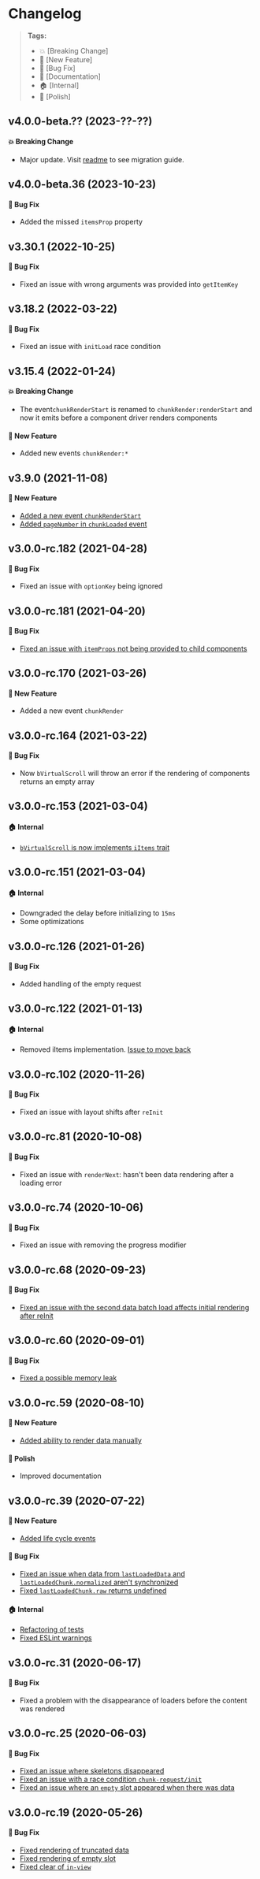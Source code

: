Changelog
=========

> **Tags:**
> - :boom:       [Breaking Change]
> - :rocket:     [New Feature]
> - :bug:        [Bug Fix]
> - :memo:       [Documentation]
> - :house:      [Internal]
> - :nail_care:  [Polish]

## v4.0.0-beta.?? (2023-??-??)

#### :boom: Breaking Change

* Major update. Visit [readme](./readme) to see migration guide.

## v4.0.0-beta.36 (2023-10-23)

#### :bug: Bug Fix

* Added the missed `itemsProp` property

## v3.30.1 (2022-10-25)

#### :bug: Bug Fix

* Fixed an issue with wrong arguments was provided into `getItemKey`

## v3.18.2 (2022-03-22)

#### :bug: Bug Fix

* Fixed an issue with `initLoad` race condition

## v3.15.4 (2022-01-24)

#### :boom: Breaking Change

* The event`chunkRenderStart` is renamed to `chunkRender:renderStart` and now it emits before a component driver renders components

#### :rocket: New Feature

* Added new events `chunkRender:*`

## v3.9.0 (2021-11-08)

#### :rocket: New Feature

* [Added a new event `chunkRenderStart`](https://github.com/V4Fire/Client/issues/651)
* [Added `pageNumber` in `chunkLoaded` event](https://github.com/V4Fire/Client/issues/651)

## v3.0.0-rc.182 (2021-04-28)

#### :bug: Bug Fix

* Fixed an issue with `optionKey` being ignored

## v3.0.0-rc.181 (2021-04-20)

#### :bug: Bug Fix

* [Fixed an issue with `itemProps` not being provided to child components](https://github.com/V4Fire/Client/issues/512)

## v3.0.0-rc.170 (2021-03-26)

#### :rocket: New Feature

* Added a new event `chunkRender`

## v3.0.0-rc.164 (2021-03-22)

#### :bug: Bug Fix

* Now `bVirtualScroll` will throw an error if the rendering of components returns an empty array

## v3.0.0-rc.153 (2021-03-04)

#### :house: Internal

* [`bVirtualScroll` is now implements `iItems` trait](https://github.com/V4Fire/Client/issues/471)

## v3.0.0-rc.151 (2021-03-04)

#### :house: Internal

* Downgraded the delay before initializing to `15ms`
* Some optimizations

## v3.0.0-rc.126 (2021-01-26)

#### :bug: Bug Fix

* Added handling of the empty request

## v3.0.0-rc.122 (2021-01-13)

#### :house: Internal

* Removed iItems implementation. [Issue to move back](https://github.com/V4Fire/Client/issues/471)

## v3.0.0-rc.102 (2020-11-26)

#### :bug: Bug Fix

* Fixed an issue with layout shifts after `reInit`

## v3.0.0-rc.81 (2020-10-08)

#### :bug: Bug Fix

* Fixed an issue with `renderNext`: hasn't been data rendering after a loading error

## v3.0.0-rc.74 (2020-10-06)

#### :bug: Bug Fix

* Fixed an issue with removing the progress modifier

## v3.0.0-rc.68 (2020-09-23)

#### :bug: Bug Fix

* [Fixed an issue with the second data batch load affects initial rendering after reInit](https://github.com/V4Fire/Client/issues/346)

## v3.0.0-rc.60 (2020-09-01)

#### :bug: Bug Fix

* [Fixed a possible memory leak](https://github.com/V4Fire/Client/pull/321)

## v3.0.0-rc.59 (2020-08-10)

#### :rocket: New Feature

* [Added ability to render data manually](https://github.com/V4Fire/Client/issues/202)

#### :nail_care: Polish

* Improved documentation

## v3.0.0-rc.39 (2020-07-22)

#### :rocket: New Feature

* [Added life cycle events](https://github.com/V4Fire/Client/issues/205)

#### :bug: Bug Fix

* [Fixed an issue when data from `lastLoadedData` and `lastLoadedChunk.normalized` aren't synchronized](https://github.com/V4Fire/Client/issues/281)
* [Fixed `lastLoadedChunk.raw` returns undefined](https://github.com/V4Fire/Client/issues/267)

#### :house: Internal

* [Refactoring of tests](https://github.com/V4Fire/Client/pull/293)
* [Fixed ESLint warnings](https://github.com/V4Fire/Client/pull/293)

## v3.0.0-rc.31 (2020-06-17)

#### :bug: Bug Fix

* Fixed a problem with the disappearance of loaders before the content was rendered

## v3.0.0-rc.25 (2020-06-03)

#### :bug: Bug Fix

* [Fixed an issue where skeletons disappeared](https://github.com/V4Fire/Client/issues/230)
* [Fixed an issue with a race condition `chunk-request/init`](https://github.com/V4Fire/Client/issues/203)
* [Fixed an issue where an `empty` slot appeared when there was data](https://github.com/V4Fire/Client/issues/259)

## v3.0.0-rc.19 (2020-05-26)

#### :bug: Bug Fix

* [Fixed rendering of truncated data](https://github.com/V4Fire/Client/issues/231)
* [Fixed rendering of empty slot](https://github.com/V4Fire/Client/issues/241)
* [Fixed clear of `in-view`](https://github.com/V4Fire/Client/pull/201)
